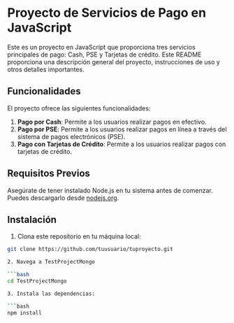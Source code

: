 # Proyecto de Servicios de Pago en JavaScript

Este es un proyecto en JavaScript que proporciona tres servicios principales de pago: Cash, PSE y Tarjetas de crédito. Este README proporciona una descripción general del proyecto, instrucciones de uso y otros detalles importantes.

## Funcionalidades

El proyecto ofrece las siguientes funcionalidades:

1. **Pago por Cash**: Permite a los usuarios realizar pagos en efectivo.
2. **Pago por PSE**: Permite a los usuarios realizar pagos en línea a través del sistema de pagos electrónicos (PSE).
3. **Pago con Tarjetas de Crédito**: Permite a los usuarios realizar pagos con tarjetas de crédito.

## Requisitos Previos

Asegúrate de tener instalado Node.js en tu sistema antes de comenzar. Puedes descargarlo desde [nodejs.org](https://nodejs.org/).

## Instalación

1. Clona este repositorio en tu máquina local:

```bash
git clone https://github.com/tuusuario/tuproyecto.git

2. Navega a TestProjectMongo

```bash
cd TestProjectMongo

3. Instala las dependencias:

```bash
npm install